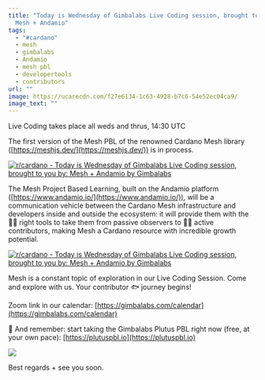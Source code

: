 ```yaml
---
title: "Today is Wednesday of Gimbalabs Live Coding session, brought to you by:
  Mesh + Andamio"
tags:
  - "#cardano"
  - mesh
  - gimbalabs
  - Andamio
  - mesh pbl
  - developertools
  - contributors
url: ""
image: https://ucarecdn.com/f27e6134-1c63-4928-b7c6-54e52ec04ca9/
image_text: ""
---
```


Live Coding takes place all weds and thrus, 14:30 UTC

The first version of the Mesh PBL of the renowned Cardano Mesh library ([https://meshjs.dev/](https://meshjs.dev/)) is in process.

[![r/cardano - Today is Wednesday of Gimbalabs Live Coding session, brought to you by: Mesh + Andamio by Gimbalabs](https://preview.redd.it/lmkfpm3wwyub1.jpg?width=1366&format=pjpg&auto=webp&s=3cd266e736f112d5e129d768eb6f860c39e699e2)](https://preview.redd.it/lmkfpm3wwyub1.jpg?width=1366&format=pjpg&auto=webp&s=3cd266e736f112d5e129d768eb6f860c39e699e2)

The Mesh Project Based Learning, built on the Andamio platform ([https://www.andamio.io/](https://www.andamio.io/)), will be a communication vehicle between the Cardano Mesh infrastructure and developers inside and outside the ecosystem: it will provide them with the 👩‍🔧 right tools to take them from passive observers to 🏋‍♂️ active contributors, making Mesh a Cardano resource with incredible growth potential.

[![r/cardano - Today is Wednesday of Gimbalabs Live Coding session, brought to you by: Mesh + Andamio by Gimbalabs](https://preview.redd.it/4mpomvvxwyub1.jpg?width=1366&format=pjpg&auto=webp&s=ae09f9b79997d0219bf3044aecf9365d6deabc0a)](https://preview.redd.it/4mpomvvxwyub1.jpg?width=1366&format=pjpg&auto=webp&s=ae09f9b79997d0219bf3044aecf9365d6deabc0a)

Mesh is a constant topic of exploration in our Live Coding Session. Come and explore with us. Your contributor 🐟 journey begins!

Zoom link in our calendar: [https://gimbalabs.com/calendar](https://gimbalabs.com/calendar)

🌱 And remember: start taking the Gimbalabs Plutus PBL right now (free, at your own pace): [https://plutuspbl.io](https://plutuspbl.io)

![](https://ucarecdn.com/203589ef-bb60-4bf1-9745-aedfe42e9f78/-/preview/-/format/auto/-/quality/smart/)

Best regards + see you soon.

